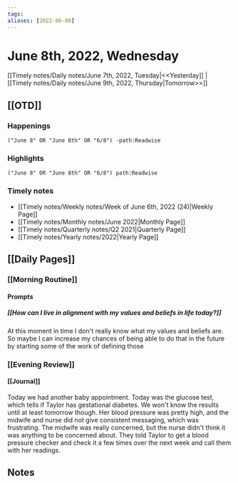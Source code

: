 ```yaml
---
tags:
aliases: [2022-06-08]
---
```


# June 8th, 2022, Wednesday

[[Timely notes/Daily notes/June 7th, 2022, Tuesday|<<Yesterday]] | [[Timely notes/Daily notes/June 9th, 2022, Thursday|Tomorrow>>]]

## [[OTD]]

### Happenings

```query
("June 8" OR "June 8th" OR "6/8") -path:Readwise
```

### Highlights

```query
("June 8" OR "June 8th" OR "6/8") path:Readwise
```

### Timely notes
- [[Timely notes/Weekly notes/Week of June 6th, 2022 (24)|Weekly Page]]
- [[Timely notes/Monthly notes/June 2022|Monthly Page]]
- [[Timely notes/Quarterly notes/Q2 2021|Quarterly Page]]
- [[Timely notes/Yearly notes/2022|Yearly Page]]

## [[Daily Pages]]

### [[Morning Routine]]

#### Prompts

##### [[How can I live in alignment with my values and beliefs in life today?]]

At this moment in time I don't really know what my values and beliefs are. So maybe I can increase my chances of being able to do that in the future by starting some of the work of defining those

### [[Evening Review]]

#### [[Journal]]

Today we had another baby appointment. Today was the glucose test, which tells if Taylor has gestational diabetes. We won't know the results until at least tomorrow though. Her blood pressure was pretty high, and the midwife and nurse did not give consistent messaging, which was frustrating. The midwife was really concerned, but the nurse didn't think it was anything to be concerned about. They told Taylor to get a blood pressure checker and check it a few times over the next week and call them with her readings.

## Notes
